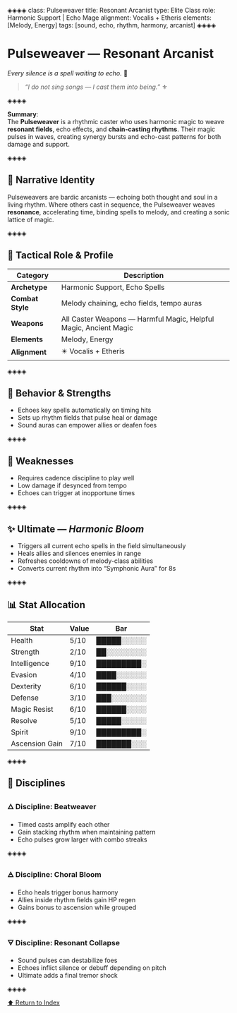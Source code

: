 ◈◈◈◈
class: Pulseweaver
title: Resonant Arcanist
type: Elite Class
role: Harmonic Support | Echo Mage
alignment: Vocalis + Etheris
elements: [Melody, Energy]
tags: [sound, echo, rhythm, harmony, arcanist]
◈◈◈◈

# Pulseweaver — Resonant Arcanist  
*Every silence is a spell waiting to echo.* 🔱

> *“I do not sing songs — I cast them into being.”* ⚜️

◈◈◈◈

**Summary**:  
The **Pulseweaver** is a rhythmic caster who uses harmonic magic to weave **resonant fields**, echo effects, and **chain-casting rhythms**. Their magic pulses in waves, creating synergy bursts and echo-cast patterns for both damage and support.

◈◈◈◈

## 🧩 Narrative Identity  
Pulseweavers are bardic arcanists — echoing both thought and soul in a living rhythm. Where others cast in sequence, the Pulseweaver weaves **resonance**, accelerating time, binding spells to melody, and creating a sonic lattice of magic.

◈◈◈◈

## 📘 Tactical Role & Profile  

| Category        | Description                              |
|----------------|-------------------------------------------|
| **Archetype**   | Harmonic Support, Echo Spells             |
| **Combat Style**| Melody chaining, echo fields, tempo auras |
| **Weapons**     | All Caster Weapons — Harmful Magic, Helpful Magic, Ancient Magic
| **Elements**    | Melody, Energy                            |
| **Alignment**   | ✴️ Vocalis + Etheris                      |

◈◈◈◈

## 🧠 Behavior & Strengths  
- Echoes key spells automatically on timing hits  
- Sets up rhythm fields that pulse heal or damage  
- Sound auras can empower allies or deafen foes  

◈◈◈◈

## 🔻 Weaknesses  
- Requires cadence discipline to play well  
- Low damage if desynced from tempo  
- Echoes can trigger at inopportune times  

◈◈◈◈

## ✨ Ultimate — *Harmonic Bloom*  
- Triggers all current echo spells in the field simultaneously  
- Heals allies and silences enemies in range  
- Refreshes cooldowns of melody-class abilities  
- Converts current rhythm into “Symphonic Aura” for 8s  

◈◈◈◈

## 📊 Stat Allocation  

| Stat            | Value | Bar           |
|-----------------|--------|---------------|
| Health          | 5/10   | █████░░░░░     |
| Strength        | 2/10   | ██░░░░░░░░     |
| Intelligence    | 9/10   | █████████░     |
| Evasion         | 4/10   | ████░░░░░░     |
| Dexterity       | 6/10   | ██████░░░░     |
| Defense         | 3/10   | ███░░░░░░░     |
| Magic Resist    | 6/10   | ██████░░░░     |
| Resolve         | 5/10   | █████░░░░░     |
| Spirit          | 9/10   | █████████░     |
| Ascension Gain  | 7/10   | ███████░░░     |

◈◈◈◈

## 🧭 Disciplines

### 🜂 Discipline: Beatweaver  
- Timed casts amplify each other  
- Gain stacking rhythm when maintaining pattern  
- Echo pulses grow larger with combo streaks  

◈◈◈◈

### 🜁 Discipline: Choral Bloom  
- Echo heals trigger bonus harmony  
- Allies inside rhythm fields gain HP regen  
- Gains bonus to ascension while grouped  

◈◈◈◈

### 🜃 Discipline: Resonant Collapse  
- Sound pulses can destabilize foes  
- Echoes inflict silence or debuff depending on pitch  
- Ultimate adds a final tremor shock  

◈◈◈◈

[⬆️ Return to Index](/index.html)